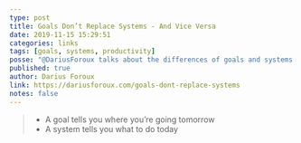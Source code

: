 ```yaml
---
type: post
title: Goals Don’t Replace Systems - And Vice Versa
date: 2019-11-15 15:29:51
categories: links
tags: [goals, systems, productivity]
posse: "@DariusForoux talks about the differences of goals and systems and how they support each other."
published: true
author: Darius Foroux
link: https://dariusforoux.com/goals-dont-replace-systems
notes: false
---
```


> * A goal tells you where you’re going tomorrow
> * A system tells you what to do today
